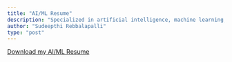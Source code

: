 ```yaml
---
title: "AI/ML Resume"
description: "Specialized in artificial intelligence, machine learning, and deep learning applications"
author: "Sudeepthi Rebbalapalli"
type: "post"
---
```


[Download my AI/ML Resume](/Sudeepthi_Rebbalapalli_resume_AIML.pdf)